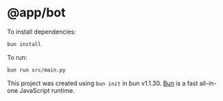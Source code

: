 # @app/bot

To install dependencies:

```bash
bun install
```

To run:

```bash
bun run src/main.py
```

This project was created using `bun init` in bun v1.1.30. [Bun](https://bun.sh) is a fast all-in-one JavaScript runtime.
